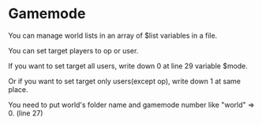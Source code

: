 # Gamemode
You can manage world lists in an array of $list variables in a file.

You can set target players to op or user.

If you want to set target all users, write down 0 at line 29 variable $mode.

Or if you want to set target only users(except op), write down 1 at same place.

You need to put world's folder name and gamemode number like "world" => 0. (line 27)
